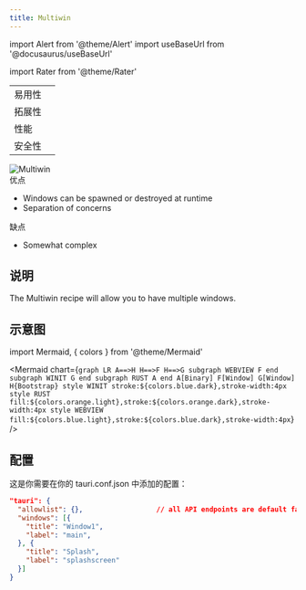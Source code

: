 ```yaml
---
title: Multiwin
---
```


import Alert from '@theme/Alert'
import useBaseUrl from '@docusaurus/useBaseUrl'

import Rater from '@theme/Rater'

<div className="row">
  <div className="col col--4">
    <table>
      <tr>
        <td>易用性</td>
        <td><Rater value="4"/></td>
      </tr>
      <tr>
        <td>拓展性</td>
        <td><Rater value="4"/></td>
      </tr>
      <tr>
        <td>性能</td>
        <td><Rater value="3"/></td>
      </tr>
      <tr>
        <td>安全性</td>
        <td><Rater value="5"/></td>
      </tr>
    </table>
  </div>
  <div className="col col--4 pattern-logo">
    <img src={useBaseUrl('img/patterns/Multiwin.png')} alt="Multiwin" />
  </div>
  <div className="col col--4">
    优点
    <ul>
      <li>Windows can be spawned or destroyed at runtime</li>
      <li>Separation of concerns</li>
    </ul>
    缺点
    <ul>
      <li>Somewhat complex</li>
    </ul>
  </div>
</div>

## 说明

The Multiwin recipe will allow you to have multiple windows.

## 示意图

import Mermaid, { colors } from '@theme/Mermaid'

<Mermaid chart={`graph LR
      A==>H
      H==>F
      H==>G
      subgraph WEBVIEW
      F
      end
      subgraph WINIT
      G
      end
      subgraph RUST
      A
      end
      A[Binary]
      F[Window]
      G[Window]
      H{Bootstrap}
      style WINIT stroke:${colors.blue.dark},stroke-width:4px
      style RUST fill:${colors.orange.light},stroke:${colors.orange.dark},stroke-width:4px
      style WEBVIEW fill:${colors.blue.light},stroke:${colors.blue.dark},stroke-width:4px`} />


## 配置

这是你需要在你的 tauri.conf.json 中添加的配置：
```json
"tauri": {
  "allowlist": {},                  // all API endpoints are default false
  "windows": [{
    "title": "Window1",
    "label": "main",
  }, {
    "title": "Splash",
    "label": "splashscreen"
  }]
}

```
